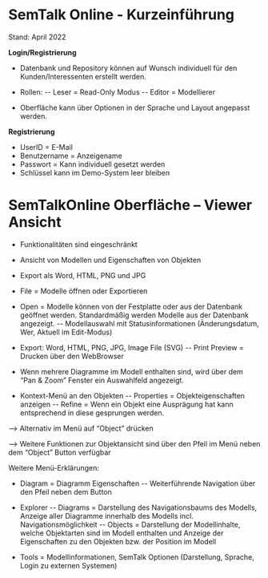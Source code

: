 # SemTalk Online - Kurzeinführung
Stand: April 2022

**Login/Registrierung**
- Datenbank und Repository können auf Wunsch individuell für den Kunden/Interessenten erstellt werden.
- Rollen:
-- Leser = Read-Only Modus
-- Editor = Modellierer 

- Oberfläche kann über Optionen in der Sprache und Layout angepasst werden.

**Registrierung**

- UserID = E-Mail
- Benutzername = Anzeigename
- Passwort = Kann individuell gesetzt werden
- Schlüssel kann im Demo-System leer bleiben

# SemTalkOnline Oberfläche – Viewer Ansicht

- Funktionalitäten sind eingeschränkt
- Ansicht von Modellen und Eigenschaften von Objekten
- Export als Word, HTML, PNG und JPG

- File = Modelle öffnen oder Exportieren
- Open = Modelle können von der Festplatte oder aus der Datenbank geöffnet werden. Standardmäßig werden Modelle aus der Datenbank angezeigt. 
-- Modellauswahl mit Statusinformationen (Änderungsdatum, Wer, Aktuell im Edit-Modus)

- Export: Word, HTML, PNG, JPG, Image File (SVG)
-- Print Preview = Drucken über den WebBrowser

- Wenn mehrere Diagramme im Modell enthalten sind, wird über dem “Pan & Zoom” Fenster ein Auswahlfeld angezeigt.

- Kontext-Menü an den Objekten
-- Properties = Objekteigenschaften anzeigen
-- Refine = Wenn ein Objekt eine Ausprägung hat kann entsprechend in diese gesprungen werden. 

--> Alternativ im Menü auf “Object” drücken

--> Weitere Funktionen zur Objektansicht sind über den Pfeil im Menü neben dem “Object” Button verfügbar

Weitere Menü-Erklärungen:
- Diagram = Diagramm Eigenschaften
-- Weiterführende Navigation über den Pfeil neben dem Button

- Explorer 
-- Diagrams = Darstellung des Navigationsbaums des Modells, Anzeige aller Diagramme innerhalb des Modells incl. Navigationsmöglichkeit
-- Objects = Darstellung der Modellinhalte, welche Objektarten sind im Modell enthalten und Anzeige der Eigenschaften zu den Objekten bzw. der Position im Modell

- Tools = Modellinformationen, SemTalk Optionen (Darstellung, Sprache, Login zu externen Systemen)
